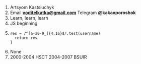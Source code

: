 1. Artsyom Kastsiuchyk
1. Email **voditelkatka@gmail.com** Telegram **@kakaoporoshok**
1. Learn, learn, learn
1. JS beginning
1. ```function validateUsr(username) {
   res = /^[a-z0-9_]{4,16}$/.test(username)
     return res
   }
   ```
1. None
1. 2000-2004 HSCT
   2004-2007 BSUIR
